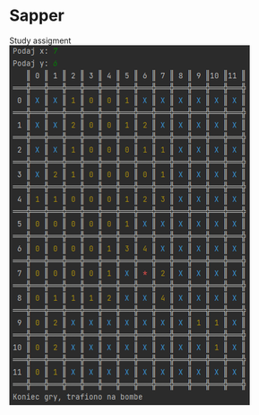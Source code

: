 # Sapper
 Study assigment
 ![alt text](https://github.com/hadala-p/Sapper/blob/main/Sapper.png?raw=true)

